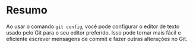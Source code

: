 # Resumo

Ao usar o comando `git config`, você pode configurar o editor de texto usado pelo Git para o seu editor preferido. Isso pode tornar mais fácil e eficiente escrever mensagens de commit e fazer outras alterações no Git.
